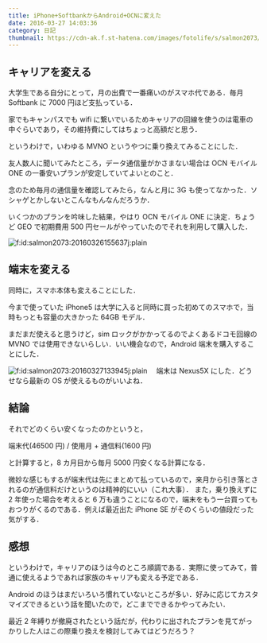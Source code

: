 ```yaml
---
title: iPhone+SoftbankからAndroid+OCNに変えた
date: 2016-03-27 14:03:36
category: 日記
thumbnail: https://cdn-ak.f.st-hatena.com/images/fotolife/s/salmon2073/20160326/20160326155637.jpg
---
```


## キャリアを変える

大学生である自分にとって，月の出費で一番痛いのがスマホ代である．毎月 Softbank に 7000 円ほど支払っている．

家でもキャンパスでも wifi に繋いでいるためキャリアの回線を使うのは電車の中ぐらいであり，その維持費にしてはちょっと高額だと思う．

というわけで，いわゆる MVNO というやつに乗り換えてみることにした．

友人数人に聞いてみたところ，データ通信量がかさまない場合は OCN モバイル ONE の一番安いプランが安定していてよいとのこと．

念のため毎月の通信量を確認してみたら，なんと月に 3G も使ってなかった．ソシャゲとかしないとこんなもんなんだろうか．

いくつかのプランを吟味した結果，やはり OCN モバイル ONE に決定．ちょうど GEO で初期費用 500 円セールがやっていたのでそれを利用して購入した．

<span itemscope itemtype="https://schema.org/Photograph"><img src="https://cdn-ak.f.st-hatena.com/images/fotolife/s/salmon2073/20160326/20160326155637.jpg" alt="f:id:salmon2073:20160326155637j:plain" title="f:id:salmon2073:20160326155637j:plain" class="hatena-fotolife" itemprop="image"></span>

## 端末を変える

同時に，スマホ本体も変えることにした．

今まで使っていた iPhone5 は大学に入ると同時に買った初めてのスマホで，当時もっとも容量の大きかった 64GB モデル．

まだまだ使えると思うけど，sim ロックがかかってるのでよくあるドコモ回線の MVNO では使用できないらしい．いい機会なので，Android 端末を購入することにした．

<span itemscope itemtype="https://schema.org/Photograph"><img src="https://cdn-ak.f.st-hatena.com/images/fotolife/s/salmon2073/20160327/20160327133945.jpg" alt="f:id:salmon2073:20160327133945j:plain" title="f:id:salmon2073:20160327133945j:plain" class="hatena-fotolife" itemprop="image"></span>　
端末は Nexus5X にした．どうせなら最新の OS が使えるものがいいよね．

## 結論

それでどのくらい安くなったのかというと，

端末代(46500 円) / 使用月 + 通信料(1600 円)

と計算すると，8 カ月目から毎月 5000 円安くなる計算になる．

微妙な感じもするが端末代は先にまとめて払っているので，来月から引き落とされるのが通信料だけというのは精神的にいい（これ大事）．
また，乗り換えずに 2 年使った場合を考えると 6 万も違うことになるので，端末をもう一台買ってもおつりがくるのである．例えば最近出た iPhone SE がそのくらいの値段だった気がする．

## 感想

というわけで，キャリアのほうは今のところ順調である．実際に使ってみて，普通に使えるようであれば家族のキャリアも変える予定である．

Android のほうはまだいろいろ慣れていないところが多い．好みに応じてカスタマイズできるという話を聞いたので，どこまでできるかやってみたい．

最近 2 年縛りが撤廃されたという話だが，代わりに出されたプランを見てがっかりした人はこの際乗り換えを検討してみてはどうだろう？
